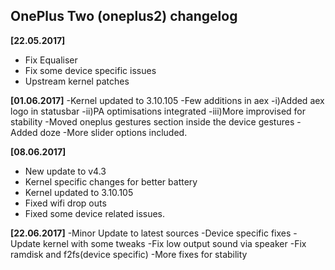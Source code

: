 ## OnePlus Two (oneplus2) changelog

**[22.05.2017]**
- Fix Equaliser
- Fix some device specific issues
- Upstream kernel patches

**[01.06.2017]**
-Kernel updated to 3.10.105
-Few additions in aex 
-i)Added aex logo in statusbar
-ii)PA optimisations integrated
-iii)More improvised for stability
-Moved oneplus gestures section inside the device gestures
-Added doze
-More slider options included.

**[08.06.2017]**
- New update to v4.3
- Kernel specific changes for better battery
- Kernel updated to 3.10.105
- Fixed wifi drop outs
- Fixed some device related issues.

**[22.06.2017]**
-Minor Update to latest sources
-Device specific fixes
-Update kernel with some tweaks
-Fix low output sound via speaker 
-Fix ramdisk and f2fs(device specific)
-More fixes for stability
